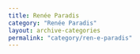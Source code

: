 ```yaml
---
title: Renée Paradis
category: "Renée Paradis"
layout: archive-categories
permalink: "category/ren-e-paradis"
---
```

